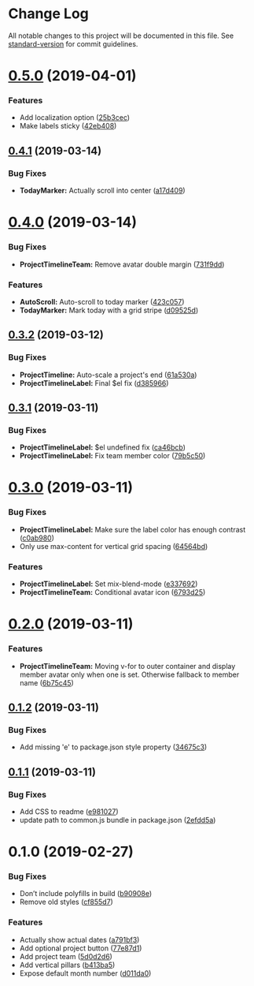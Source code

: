 # Change Log

All notable changes to this project will be documented in this file. See [standard-version](https://github.com/conventional-changelog/standard-version) for commit guidelines.

# [0.5.0](https://github.com/mvsde/vue-project-timeline/compare/v0.4.1...v0.5.0) (2019-04-01)


### Features

* Add localization option ([25b3cec](https://github.com/mvsde/vue-project-timeline/commit/25b3cec))
* Make labels sticky ([42eb408](https://github.com/mvsde/vue-project-timeline/commit/42eb408))



## [0.4.1](https://github.com/mvsde/vue-project-timeline/compare/v0.4.0...v0.4.1) (2019-03-14)


### Bug Fixes

* **TodayMarker:** Actually scroll into center ([a17d409](https://github.com/mvsde/vue-project-timeline/commit/a17d409))



# [0.4.0](https://github.com/mvsde/vue-project-timeline/compare/v0.3.2...v0.4.0) (2019-03-14)


### Bug Fixes

* **ProjectTimelineTeam:** Remove avatar double margin ([731f9dd](https://github.com/mvsde/vue-project-timeline/commit/731f9dd))


### Features

* **AutoScroll:** Auto-scroll to today marker ([423c057](https://github.com/mvsde/vue-project-timeline/commit/423c057))
* **TodayMarker:** Mark today with a grid stripe ([d09525d](https://github.com/mvsde/vue-project-timeline/commit/d09525d))



## [0.3.2](https://github.com/mvsde/vue-project-timeline/compare/v0.3.1...v0.3.2) (2019-03-12)


### Bug Fixes

* **ProjectTimeline:** Auto-scale a project's end ([61a530a](https://github.com/mvsde/vue-project-timeline/commit/61a530a))
* **ProjectTimelineLabel:** Final $el fix ([d385966](https://github.com/mvsde/vue-project-timeline/commit/d385966))



## [0.3.1](https://github.com/mvsde/vue-project-timeline/compare/v0.3.0...v0.3.1) (2019-03-11)


### Bug Fixes

* **ProjectTimelineLabel:** $el undefined fix ([ca46bcb](https://github.com/mvsde/vue-project-timeline/commit/ca46bcb))
* **ProjectTimelineLabel:** Fix team member color ([79b5c50](https://github.com/mvsde/vue-project-timeline/commit/79b5c50))



# [0.3.0](https://github.com/mvsde/vue-project-timeline/compare/v0.2.0...v0.3.0) (2019-03-11)


### Bug Fixes

* **ProjectTimelineLabel:** Make sure the label color has enough contrast ([c0ab980](https://github.com/mvsde/vue-project-timeline/commit/c0ab980))
* Only use max-content for vertical grid spacing ([64564bd](https://github.com/mvsde/vue-project-timeline/commit/64564bd))


### Features

* **ProjectTimelineLabel:** Set mix-blend-mode ([e337692](https://github.com/mvsde/vue-project-timeline/commit/e337692))
* **ProjectTimelineTeam:** Conditional avatar icon ([6793d25](https://github.com/mvsde/vue-project-timeline/commit/6793d25))



# [0.2.0](https://github.com/mvsde/vue-project-timeline/compare/v0.1.2...v0.2.0) (2019-03-11)


### Features

* **ProjectTimelineTeam:** Moving v-for to outer container and display member avatar only when one is set. Otherwise fallback to member name ([6b75c45](https://github.com/mvsde/vue-project-timeline/commit/6b75c45))



## [0.1.2](https://github.com/mvsde/vue-project-timeline/compare/v0.1.1...v0.1.2) (2019-03-11)


### Bug Fixes

* Add missing 'e' to package.json style property ([34675c3](https://github.com/mvsde/vue-project-timeline/commit/34675c3))



## [0.1.1](https://github.com/mvsde/vue-project-timeline/compare/v0.1.0...v0.1.1) (2019-03-11)


### Bug Fixes

* Add CSS to readme ([e981027](https://github.com/mvsde/vue-project-timeline/commit/e981027))
* update path to common.js bundle in package.json ([2efdd5a](https://github.com/mvsde/vue-project-timeline/commit/2efdd5a))



# 0.1.0 (2019-02-27)


### Bug Fixes

* Don’t include polyfills in build ([b90908e](https://github.com/mvsde/vue-project-timeline/commit/b90908e))
* Remove old styles ([cf855d7](https://github.com/mvsde/vue-project-timeline/commit/cf855d7))


### Features

* Actually show actual dates ([a791bf3](https://github.com/mvsde/vue-project-timeline/commit/a791bf3))
* Add optional project button ([77e87d1](https://github.com/mvsde/vue-project-timeline/commit/77e87d1))
* Add project team ([5d0d2d6](https://github.com/mvsde/vue-project-timeline/commit/5d0d2d6))
* Add vertical pillars ([b413ba5](https://github.com/mvsde/vue-project-timeline/commit/b413ba5))
* Expose default month number ([d011da0](https://github.com/mvsde/vue-project-timeline/commit/d011da0))
